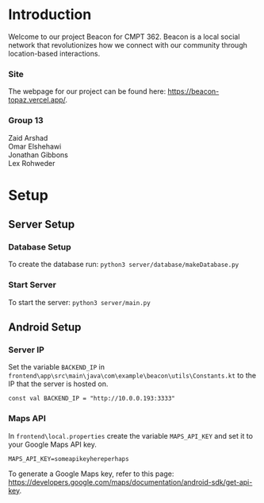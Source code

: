 # Introduction
Welcome to our project Beacon for CMPT 362. Beacon is a local social network that revolutionizes how we connect with our community through location-based interactions.

### Site
The webpage for our project can be found here: https://beacon-topaz.vercel.app/. 

### Group 13
Zaid Arshad<br>Omar Elshehawi<br>Jonathan Gibbons<br>Lex Rohweder

# Setup
## Server Setup
### Database Setup
To create the database run: `python3 server/database/makeDatabase.py`

### Start Server
To start the server: `python3 server/main.py`

## Android Setup
### Server IP
Set the variable `BACKEND_IP` in `frontend\app\src\main\java\com\example\beacon\utils\Constants.kt` to the IP that the server is hosted on.

```
const val BACKEND_IP = "http://10.0.0.193:3333"
```

### Maps API
In `frontend\local.properties` create the variable `MAPS_API_KEY` and set it to your Google Maps API key. 

```
MAPS_API_KEY=someapikeyhereperhaps
```

To generate a Google Maps key, refer to this page: https://developers.google.com/maps/documentation/android-sdk/get-api-key.